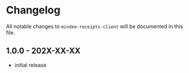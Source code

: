 # Changelog

All notable changes to `mindee-receipts-client` will be documented in this file.

## 1.0.0 - 202X-XX-XX

- initial release
